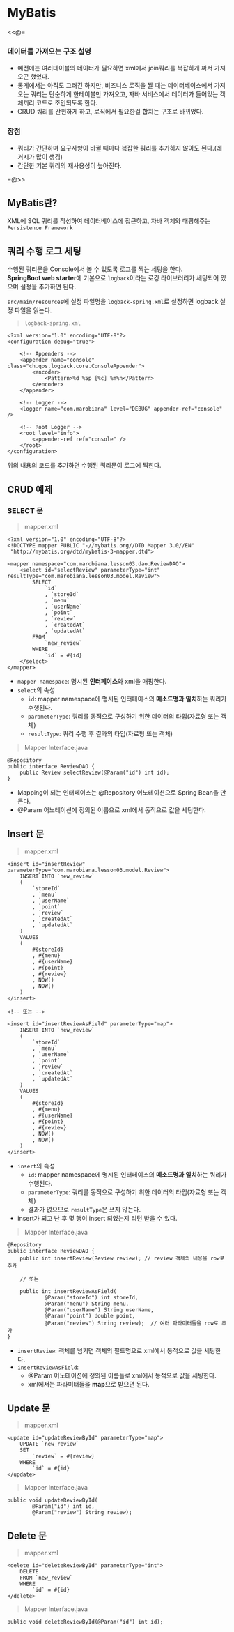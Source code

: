 # MyBatis
<<@= 

### 데이터를 가져오는 구조 설명
- 예전에는 여러테이블의 데이터가 필요하면 xml에서 join쿼리를 복잡하게 짜서 가져오곤 했었다.
- 통계에서는 아직도 그러긴 하지만, 비즈니스 로직을 짤 때는 데이터베이스에서 가져오는 쿼리는 단순하게 한테이블만 가져오고, 자바 서비스에서 데이터가 들어있는 객체끼리 코드로 조인되도록 한다.
- CRUD 쿼리를 간편하게 하고, 로직에서 필요한걸 합치는 구조로 바뀌었다.

### 장점
- 쿼리가 간단하며 요구사항이 바뀔 때마다 복잡한 쿼리를 추가하지 않아도 된다.(레거시가 많이 생김)
- 간단한 기본 쿼리의 재사용성이 높아진다.

=@>>

## MyBatis란?

XML에 SQL 쿼리를 작성하여 데이터베이스에 접근하고, 자바 객체와 매핑해주는 `Persistence Framework`

## 쿼리 수행 로그 세팅

수행된 쿼리문을 Console에서 볼 수 있도록 로그를 찍는 세팅을 한다.  
**SpringBoot web starter**에 기본으로 `logback`이라는 로깅 라이브러리가 세팅되어 있으며 설정을 추가하면 된다.  
  
`src/main/resources`에 설정 파일명을 `logback-spring.xml`로 설정하면 logback 설정 파일을 읽는다.

> `logback-spring.xml`
```
<?xml version="1.0" encoding="UTF-8"?>
<configuration debug="true">

	<!-- Appenders -->
	<appender name="console" class="ch.qos.logback.core.ConsoleAppender">
		<encoder>
			<Pattern>%d %5p [%c] %m%n</Pattern>
		</encoder>
	</appender>

	<!-- Logger -->
	<logger name="com.marobiana" level="DEBUG" appender-ref="console" />

	<!-- Root Logger -->
	<root level="info">
		<appender-ref ref="console" />
	</root>
</configuration>
```
위의 내용의 코드를 추가하면 수행된 쿼리문이 로그에 찍힌다.

## CRUD 예제

### SELECT 문

> mapper.xml

```
<?xml version="1.0" encoding="UTF-8"?>
<!DOCTYPE mapper PUBLIC "-//mybatis.org//DTD Mapper 3.0//EN"
 "http://mybatis.org/dtd/mybatis-3-mapper.dtd">
 
<mapper namespace="com.marobiana.lesson03.dao.ReviewDAO">
	<select id="selectReview" parameterType="int" resultType="com.marobiana.lesson03.model.Review">
		SELECT
			`id`
			, `storeId`
			, `menu`
			, `userName`
			, `point`
			, `review`
			, `createdAt`
			, `updatedAt`
		FROM
			`new_review`
		WHERE
			`id` = #{id}
	</select>
</mapper>
```

* `mapper namespace`: 명시된 **인터페이스**와 xml을 매핑한다.
* `select`의 속성
  * `id`: mapper namespace에 명시된 인터페이스의 **메소드명과 일치**하는 쿼리가 수행된다.
  * `parameterType`: 쿼리를 동적으로 구성하기 위한 데이터의 타입(자료형 또는 객체)
  * `resultType`: 쿼리 수행 후 결과의 타입(자료형 또는 객체)

> Mapper Interface.java
```
@Repository
public interface ReviewDAO {
    public Review selectReview(@Param("id") int id);
}
```
* Mapping이 되는 인터페이스는 @Repository 어노테이션으로 Spring Bean을 만든다.
* @Param 어노테이션에 정의된 이름으로 xml에서 동적으로 값을 세팅한다.

## Insert 문

> mapper.xml

```
<insert id="insertReview" parameterType="com.marobiana.lesson03.model.Review">
	INSERT INTO `new_review`
	(
		`storeId`
		, `menu`
		, `userName`
		, `point`
		, `review`
		, `createdAt`
		, `updatedAt`
	)
	VALUES
	(
		#{storeId}
		, #{menu}
		, #{userName}
		, #{point}
		, #{review}
		, NOW()
		, NOW()
	)
</insert>

<!-- 또는 -->

<insert id="insertReviewAsField" parameterType="map">
	INSERT INTO `new_review`
	(
		`storeId`
		, `menu`
		, `userName`
	    , `point`
		, `review`
		, `createdAt`
		, `updatedAt`
	)
	VALUES
	(
		#{storeId}
		, #{menu}
	    , #{userName}
		, #{point}
		, #{review}
		, NOW()
		, NOW()
	)
</insert>
```

- `insert`의 속성
  - `id`: mapper namespace에 명시된 인터페이스의 **메소드명과 일치**하는 쿼리가 수행된다.
  - `parameterType`: 쿼리를 동적으로 구성하기 위한 데이터의 타입(자료형 또는 객체)
  - 결과가 없으므로 `resultType`은 쓰지 않는다.
- insert가 되고 난 후 몇 행이 insert 되었는지 리턴 받을 수 있다.

> Mapper Interface.java
```
@Repository
public interface ReviewDAO {
    public int insertReview(Review review); // review 객체의 내용을 row로 추가

    // 또는 

    public int insertReviewAsField(
			@Param("storeId") int storeId, 
			@Param("menu") String menu, 
			@Param("userName") String userName, 
			@Param("point") double point, 
			@Param("review") String review);  // 여러 파라미터들을 row로 추가
}
```
- `insertReview`: 객체를 넘기면 객체의 필드명으로 xml에서 동적으로 값을 세팅한다.
- `insertReviewAsField`: 
  - @Param 어노테이션에 정의된 이름들로 xml에서 동적으로 값을 세팅한다.
  - xml에서는 파라미터들을 **map**으로 받으면 된다.

## Update 문

> mapper.xml

```
<update id="updateReviewById" parameterType="map">
	UPDATE `new_review`
	SET
		`review` = #{review}
	WHERE
		`id` = #{id}
</update>
```

> Mapper Interface.java
```
public void updateReviewById(
		@Param("id") int id,
		@Param("review") String review);
```

## Delete 문

> mapper.xml

```
<delete id="deleteReviewById" parameterType="int">
	DELETE
	FROM `new_review`
	WHERE
		`id` = #{id}
</delete>
```

> Mapper Interface.java
```
public void deleteReviewById(@Param("id") int id);
```